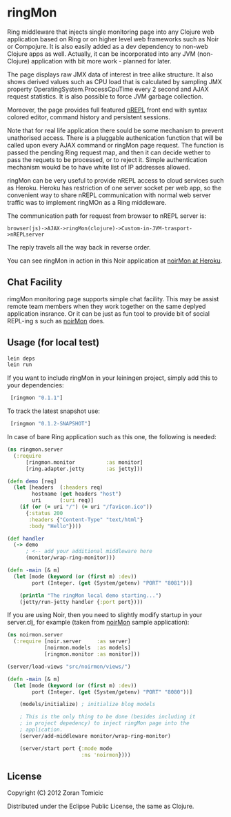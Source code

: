 # ringMon

Ring middleware that injects single monitoring page into any Clojure web application
based on Ring or on higher level web frameworks such as Noir or Compojure. It is
also easily added as a dev dependency to non-web Clojure apps as well.
Actually, it can be incorporated into any JVM (non-Clojure) application with
bit more work - planned for later.

The page displays raw JMX data of interest in tree alike structure. It also shows
derived values such as CPU load that is calculated by sampling JMX property OperatingSystem.ProcessCpuTime every
2 second and AJAX request statistics. It is also possible
to force JVM garbage collection.

Moreover, the page provides full featured
[nREPL](https://github.com/clojure/tools.nrepl)
front end with syntax colored editor, command history and persistent sessions.

Note that for real life application there sould be some
mechanism to prevent unathorised access. There is a pluggable authenication
function that will be called upon every AJAX command or ringMon page
request. The function is passed the pending Ring request map, and then it can
decide wether to pass the requets to be processed, or to reject it.
Simple authentication mechanism woukd be to have white list of IP addresses
allowed.

ringMon can be very useful to provide nREPL access to cloud services
such as Heroku. Heroku has restriction of one server socket per web app,
so the convenient way to share nREPL communication with normal web
server traffic was to implement ringMOn as a Ring middleware.

The communication path for request from browser to nREPL server is:

```
browser(js)->AJAX->ringMon(clojure)->Custom-in-JVM-trasport->nREPLserver
```

The reply travels all the way back in reverse order.

You can see ringMon in action in this Noir application
at [noirMon at Heroku](http://noirmon.herokuapp.com/).

## Chat Facility

rimgMon monitoring page supports simple chat facility. This may be assist
remote team members when they work together on the same deplyed application
insrance. Or it can be just as fun tool to provide bit of social REPL-ing s
such as [noirMon](http://noirmon.herokuapp.com/) does.

## Usage (for local test)

```bash
lein deps
lein run
```
If you want to include ringMon in your leiningen project,
simply add this to your dependencies:

```clojure
 [ringmon "0.1.1"]
```

To track the latest snapshot use:

```clojure
 [ringmon "0.1.2-SNAPSHOT"]
```


In case of bare Ring application such as this one, the following is needed:

```clojure
(ns ringmon.server
  (:require
      [ringmon.monitor          :as monitor]
      [ring.adapter.jetty       :as jetty]))

(defn demo [req]
  (let [headers  (:headers req)
        hostname (get headers "host")
        uri      (:uri req)]
    (if (or (= uri "/") (= uri "/favicon.ico"))
      {:status 200
       :headers {"Content-Type" "text/html"}
       :body "Hello"})))

(def handler
  (-> demo
      ; <-- add your additional middleware here
      (monitor/wrap-ring-monitor)))

(defn -main [& m]
  (let [mode (keyword (or (first m) :dev))
        port (Integer. (get (System/getenv) "PORT" "8081"))]

    (println "The ringMon local demo starting...")
    (jetty/run-jetty handler {:port port})))
```

If you are using Noir, then you need to slightly modify startup in your server.clj,
for example (taken from [noirMon](https://github.com/zoka/noirMon) sample application):

```clojure
(ns noirmon.server
  (:require [noir.server     :as server]
            [noirmon.models  :as models]
            [ringmon.monitor :as monitor]))

(server/load-views "src/noirmon/views/")

(defn -main [& m]
  (let [mode (keyword (or (first m) :dev))
        port (Integer. (get (System/getenv) "PORT" "8080"))]

    (models/initialize) ; initialize blog models

    ; This is the only thing to be done (besides including it
    ; in project depedency) to inject ringMon page into the
    ; application.
    (server/add-middleware monitor/wrap-ring-monitor)

    (server/start port {:mode mode
                        :ns 'noirmon})))
```


## License

Copyright (C) 2012 Zoran Tomicic

Distributed under the Eclipse Public License, the same as Clojure.

